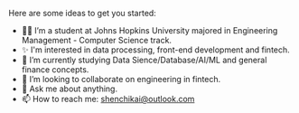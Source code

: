 Here are some ideas to get you started:


- 🙋‍♂️ I’m a student at Johns Hopkins University majored in Engineering Management - Computer Science track.  
- ✨ I'm interested in data processing, front-end development and fintech.
- 🌱 I’m currently studying Data Sience/Database/AI/ML and general finance concepts.
- 👯 I’m looking to collaborate on engineering in fintech.
- 💬 Ask me about anything.
- 📫 How to reach me: shenchikai@outlook.com
